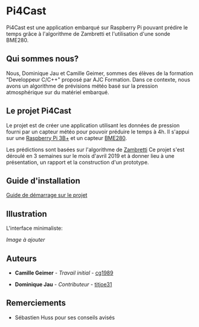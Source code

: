 # Pi4Cast

Pi4Cast est une application embarqué sur Raspberry Pi pouvant prédire le temps grâce à l'algorithme de Zambretti et l'utilisation d'une sonde BME280.

## Qui sommes nous?

Nous, Dominique Jau et Camille Geimer, sommes des élèves de la formation "Developpeur C/C++" proposé par AJC Formation. Dans ce contexte, nous avons un algorithme de prévisions météo basé sur la pression atmosphérique sur du matériel embarqué.

## Le projet Pi4Cast

Le projet est de créer une application utilisant les données de pression fourni par un capteur météo pour pouvoir préduire le temps à 4h. Il s'appui sur une [Raspberry Pi 3B+](https://www.raspberrypi.org/products/raspberry-pi-3-model-b-plus/) et un capteur [BME280](https://www.waveshare.com/wiki/BME280_Environmental_Sensor). 

Les prédictions sont basées sur l'algorithme de [Zambretti](http://drkfs.net/zambretti.htm)
Ce projet s'est déroulé en 3 semaines sur le mois d'avril 2019 et à donner lieu à une présentation, un rapport et la construction d'un prototype. 


## Guide d'installation 

[Guide de démarrage sur le projet](https://github.com/cg1989/piforcast/blob/master/INSTALL.md)


## Illustration

L'interface minimaliste:

*Image à ajouter*





## Auteurs

* **Camille Geimer** - *Travail initial* - [cg1989](https://github.com/cg1989)

* **Dominique Jau** - *Contributeur* - [titjoe31](https://github.com/titjoe31)


## Remerciements

* Sébastien Huss pour ses conseils avisés

